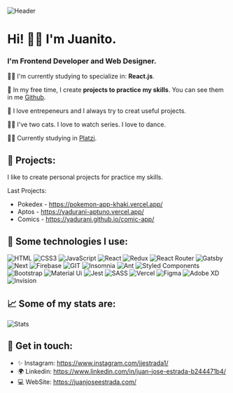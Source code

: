 ![Header](/banner-github.png)

# Hi! 👋🏼 I'm Juanito. 

###  I'm Frontend Developer and Web Designer. 

💪🏼 I'm currently studying to specialize in: **React.js**.

💖 In my free time, I create **projects to practice my skills**.
 You can see them in me [Github](https://github.com/jjestrada2). 
 
🌸 I love entrepeneurs and I always try to creat useful projects.

👩😺 I've two cats. I love to watch series. I love to dance.

🎉✨ Currently studying in [Platzi](https://platzi.com).



## 🚀 Projects: 
I like to create personal projects for practice my skills.

Last Projects:
* Pokedex -  https://pokemon-app-khaki.vercel.app/
* Aptos - https://yadurani-aptuno.vercel.app/
* Comics - https://yadurani.github.io/comic-app/

## 🎯 Some technologies I use:
![HTML](https://img.shields.io/badge/HTML5-E34F26?style=for-the-badge&logo=html5&logoColor=white)
![CSS3](https://img.shields.io/badge/CSS3-1572B6?style=for-the-badge&logo=css3&logoColor=white)
![JavaScript](https://img.shields.io/badge/JavaScript-323330?style=for-the-badge&logo=javascript&logoColor=F7DF1E)
![React](https://img.shields.io/badge/React-20232A?style=for-the-badge&logo=react&logoColor=61DAFB)
![Redux](https://img.shields.io/badge/Redux-593D88?style=for-the-badge&logo=redux&logoColor=white)
![React Router](https://img.shields.io/badge/React_Router-CA4245?style=for-the-badge&logo=react-router&logoColor=white)
![Gatsby](https://img.shields.io/badge/Gatsby-663399?style=for-the-badge&logo=gatsby&logoColor=white)
![Next](https://img.shields.io/badge/next.js-000000?style=for-the-badge&logo=nextdotjs&logoColor=white)
![Firebase](https://img.shields.io/badge/firebase-ffca28?style=for-the-badge&logo=firebase&logoColor=black)
![GIT](https://img.shields.io/badge/Git-F05032?style=for-the-badge&logo=git&logoColor=white)
![Insomnia](https://img.shields.io/badge/Insomnia-5849be?style=for-the-badge&logo=Insomnia&logoColor=white)
![Ant](https://img.shields.io/badge/Ant%20Design-1890FF?style=for-the-badge&logo=antdesign&logoColor=white)
![Styled Components](https://img.shields.io/badge/styled--components-DB7093?style=for-the-badge&logo=styled-components&logoColor=white)
![Bootstrap](https://img.shields.io/badge/Bootstrap-563D7C?style=for-the-badge&logo=bootstrap&logoColor=white)
![Material Ui](https://img.shields.io/badge/Material--UI-0081CB?style=for-the-badge&logo=material-ui&logoColor=white)
![Jest](https://img.shields.io/badge/Jest-C21325?style=for-the-badge&logo=jest&logoColor=white)
![SASS](https://img.shields.io/badge/Sass-CC6699?style=for-the-badge&logo=sass&logoColor=white)
![Vercel](https://img.shields.io/badge/Vercel-000000?style=for-the-badge&logo=vercel&logoColor=white)
![Figma](https://img.shields.io/badge/Figma-F24E1E?style=for-the-badge&logo=figma&logoColor=white)
![Adobe XD](https://img.shields.io/badge/Adobe%20XD-470137?style=for-the-badge&logo=Adobe%20XD&logoColor=#FF61F6)
![Invision](https://img.shields.io/badge/InVision-FF3366?style=for-the-badge&logo=InVision&logoColor=white)

## 📈 Some of my stats are: 
![Stats](https://github-readme-stats.vercel.app/api?username=jjestrada2)

## 💛 Get in touch: 
* ✨ Instagram: https://www.instagram.com/jjestrada1/
* 🌍 Linkedin: https://www.linkedin.com/in/juan-jose-estrada-b244471b4/
* 💻 WebSite: https://juanjoseestrada.com/


